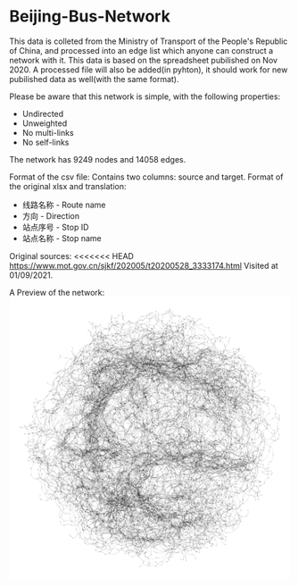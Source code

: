 # Beijing-Bus-Network

This data is colleted from the Ministry of Transport of the People's Republic of China, and processed into an edge list which anyone can construct a network with it.
This data is based on the spreadsheet pubilished on Nov 2020. A processed file will also be added(in pyhton), it should work for new pubilished data as well(with the same format).

Please be aware that this network is simple, with the following properties:
* Undirected
* Unweighted
* No multi-links
* No self-links

The network has 9249 nodes and 14058 edges.

Format of the csv file: Contains two columns: source and target.
Format of the original xlsx and translation:
* 线路名称 - Route name
* 方向 - Direction
* 站点序号 - Stop ID
* 站点名称 - Stop name

Original sources:
<<<<<<< HEAD
https://www.mot.gov.cn/sjkf/202005/t20200528_3333174.html
Visited at 01/09/2021.

A Preview of the network:
![Preview](./Preview.png)
